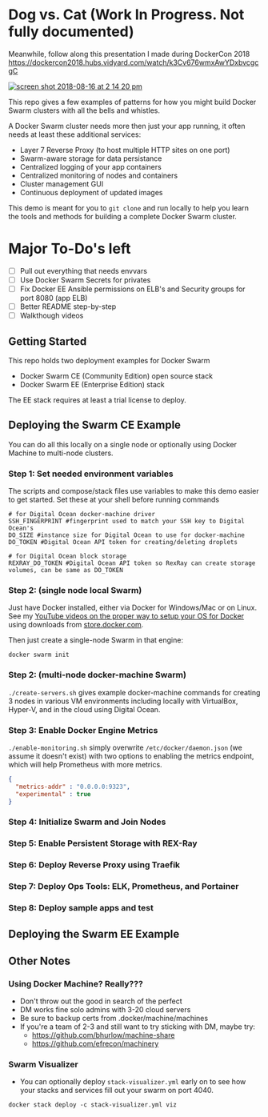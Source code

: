 # Dog vs. Cat (Work In Progress. Not fully documented)

Meanwhile, follow along this presentation I made during DockerCon 2018
https://dockercon2018.hubs.vidyard.com/watch/k3Cv676wmxAwYDxbvcgcgC

[![screen shot 2018-08-16 at 2 14 20 pm](https://user-images.githubusercontent.com/6694151/44226710-bcb86900-a15e-11e8-87cf-ad930cfc8241.jpg)](https://dockercon2018.hubs.vidyard.com/watch/k3Cv676wmxAwYDxbvcgcgC)

This repo gives a few examples of patterns for how you might build Docker Swarm clusters with all the bells and whistles. 

A Docker Swarm cluster needs more then just your app running, it often needs at least these additional services:

- Layer 7 Reverse Proxy (to host multiple HTTP sites on one port)
- Swarm-aware storage for data persistance
- Centralized logging of your app containers
- Centralized monitoring of nodes and containers
- Cluster management GUI
- Continuous deployment of updated images

This demo is meant for you to `git clone` and run locally to help you learn the tools and methods for building a complete Docker Swarm cluster.

# Major To-Do's left

- [ ] Pull out everything that needs envvars
- [ ] Use Docker Swarm Secrets for privates
- [ ] Fix Docker EE Ansible permissions on ELB's and Security groups for port 8080 (app ELB)
- [ ] Better README step-by-step
- [ ] Walkthough videos

## Getting Started

This repo holds two deployment examples for Docker Swarm

- Docker Swarm CE (Community Edition) open source stack
- Docker Swarm EE (Enterprise Edition) stack

The EE stack requires at least a trial license to deploy.

## Deploying the Swarm CE Example

You can do all this locally on a single node or optionally using Docker Machine to multi-node clusters.

### Step 1: Set needed environment variables

The scripts and compose/stack files use variables to make this demo easier to get started. Set these at your shell before running commands

```shell
# for Digital Ocean docker-machine driver
SSH_FINGERPRINT #fingerprint used to match your SSH key to Digital Ocean's
DO_SIZE #instance size for Digital Ocean to use for docker-machine
DO_TOKEN #Digital Ocean API token for creating/deleting droplets

# for Digital Ocean block storage
REXRAY_DO_TOKEN #Digital Ocean API token so RexRay can create storage volumes, can be same as DO_TOKEN

```

### Step 2: (single node local Swarm)

Just have Docker installed, either via Docker for Windows/Mac or on Linux. See my [YouTube videos on the proper way to setup your OS for Docker](https://www.youtube.com/watch?v=Fc7Rjll30jY&list=PL6cactdCCnTLqhFgmXAVdwLPCM_SZdGYq) using downloads from [store.docker.com](https://store.docker.com).

Then just create a single-node Swarm in that engine:

`docker swarm init`

### Step 2: (multi-node docker-machine Swarm)

`./create-servers.sh` gives example docker-machine commands for creating 3 nodes in various VM environments including locally with VirtualBox, Hyper-V, and in the cloud using Digital Ocean.

### Step 3: Enable Docker Engine Metrics

`./enable-monitoring.sh` simply overwrite `/etc/docker/daemon.json` (we assume it doesn't exist) with two options to enabling the metrics endpoint, which will help Prometheus with more metrics.
```json
{
  "metrics-addr" : "0.0.0.0:9323",
  "experimental" : true
}
```

### Step 4: Initialize Swarm and Join Nodes

### Step 5: Enable Persistent Storage with REX-Ray

### Step 6: Deploy Reverse Proxy using Traefik

### Step 7: Deploy Ops Tools: ELK, Prometheus, and Portainer

### Step 8: Deploy sample apps and test

## Deploying the Swarm EE Example

## Other Notes

### Using Docker Machine? Really???
- Don't throw out the good in search of the perfect
- DM works fine solo admins with 3-20 cloud servers
- Be sure to backup certs from .docker/machine/machines
- If you're a team of 2-3 and still want to try sticking with DM, maybe try:
  - https://github.com/bhurlow/machine-share
  - https://github.com/efrecon/machinery

### Swarm Visualizer
- You can optionally deploy `stack-visualizer.yml` early on to see how your stacks and services fill out your swarm on port 4040.

`docker stack deploy -c stack-visualizer.yml viz`
